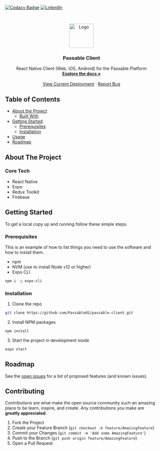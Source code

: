 <!--
*** Thanks for checking out this README Template. If you have a suggestion that would
*** make this better, please fork the repo and create a pull request or simply open
*** an issue with the tag "enhancement".
*** Thanks again! Now go create something AMAZING! :D
***
***
***
*** To avoid retyping too much info. Do a search and replace for the following:
*** PassableUS, passable-client, twitter_handle, admin@passable.us
-->

<!-- PROJECT SHIELDS -->
<!--
*** I'm using markdown "reference style" links for readability.
*** Reference links are enclosed in brackets [ ] instead of parentheses ( ).
*** See the bottom of this document for the declaration of the reference variables
*** for contributors-url, forks-url, etc. This is an optional, concise syntax you may use.
*** https://www.markdownguide.org/basic-syntax/#reference-style-links
-->

[![Codacy Badge](https://app.codacy.com/project/badge/Grade/aa5883a465a04bdea446d10b8a3f05db)](https://www.codacy.com/gh/PassableUS/passable-client/dashboard?utm_source=github.com&utm_medium=referral&utm_content=PassableUS/passable-client&utm_campaign=Badge_Grade)
[![LinkedIn][linkedin-shield]][linkedin-url]

<!-- PROJECT LOGO -->
<br />
<p align="center">
  <a href="https://github.com/PassableUS/passable-client">
    <img src="https://cdn.discordapp.com/attachments/759896299695898634/759896772398546944/Color_Wordmark.png" alt="Logo" height="80">
  </a>

  <h3 align="center">Passable Client</h3>

  <p align="center">
    React Native Client (Web, iOS, Android) for the Passable Platform
    <br />
    <a href="https://app.gitbook.com/@josephsemrai/s/passable/"><strong>Explore the docs »</strong></a>
    <br />
    <br />
    <a href="https://app.passable.us">View Current Deployment</a>
    ·
    <a href="https://github.com/PassableUS/passable-client/issues">Report Bug</a>
    <!-- ·
    <a href="https://github.com/PassableUS/passable-client/issues">Request Feature</a> -->
  </p>
</p>

<!-- TABLE OF CONTENTS -->

## Table of Contents

- [About the Project](#about-the-project)
  - [Built With](#built-with)
- [Getting Started](#getting-started)
  - [Prerequisites](#prerequisites)
  - [Installation](#installation)
- [Usage](#usage)
- [Roadmap](#roadmap)

<!-- ABOUT THE PROJECT -->

## About The Project

<!-- [![Product Name Screen Shot][product-screenshot]](https://example.com)

Here's a blank template to get started:
**To avoid retyping too much info. Do a search and replace with your text editor for the following:**
`PassableUS`, `passable-client`, `twitter_handle`, `admin@passable.us` -->

### Core Tech

- React Native
- Expo
- Redux Toolkit
- Firebase

<!-- GETTING STARTED -->

## Getting Started

To get a local copy up and running follow these simple steps.

### Prerequisites

This is an example of how to list things you need to use the software and how to install them.

- npm
- NVM (use to install Node v12 or higher)
- Expo CLI

```sh
npm i -g expo-cli
```

### Installation

1. Clone the repo

```sh
git clone https://github.com/PassableUS/passable-client.git
```

2. Install NPM packages

```sh
npm install
```

3. Start the project in development mode

```sh
expo start
```

<!-- USAGE EXAMPLES -->

<!-- ## Usage

Use this space to show useful examples of how a project can be used. Additional screenshots, code examples and demos work well in this space. You may also link to more resources.

_For more examples, please refer to the [Documentation](https://example.com)_ -->

<!-- ROADMAP -->

## Roadmap

See the [open issues](https://github.com/PassableUS/passable-client/issues) for a list of proposed features (and known issues).

<!-- CONTRIBUTING -->

## Contributing

Contributions are what make the open source community such an amazing place to be learn, inspire, and create. Any contributions you make are **greatly appreciated**.

1. Fork the Project
2. Create your Feature Branch (`git checkout -b feature/AmazingFeature`)
3. Commit your Changes (`git commit -m 'Add some AmazingFeature'`)
4. Push to the Branch (`git push origin feature/AmazingFeature`)
5. Open a Pull Request

<!-- LICENSE -->

<!-- ## License

Distributed under the MIT License. See `LICENSE` for more information. -->

<!-- CONTACT -->

<!-- ## Contact

Your Name - [@twitter_handle](https://twitter.com/twitter_handle) - admin@passable.us

Project Link: [https://github.com/PassableUS/passable-client](https://github.com/PassableUS/passable-client) -->

<!-- ACKNOWLEDGEMENTS -->

<!-- ## Acknowledgements

- []()
- []()
- []() -->

<!-- MARKDOWN LINKS & IMAGES -->
<!-- https://www.markdownguide.org/basic-syntax/#reference-style-links -->

[contributors-shield]: https://img.shields.io/github/contributors/PassableUS/repo.svg?style=flat-square
[contributors-url]: https://github.com/PassableUS/repo/graphs/contributors
[forks-shield]: https://img.shields.io/github/forks/PassableUS/repo.svg?style=flat-square
[forks-url]: https://github.com/PassableUS/repo/network/members
[stars-shield]: https://img.shields.io/github/stars/PassableUS/repo.svg?style=flat-square
[stars-url]: https://github.com/PassableUS/repo/stargazers
[issues-shield]: https://img.shields.io/github/issues/PassableUS/repo.svg?style=flat-square
[issues-url]: https://github.com/PassableUS/repo/issues
[license-shield]: https://img.shields.io/github/license/PassableUS/repo.svg?style=flat-square
[license-url]: https://github.com/PassableUS/repo/blob/master/LICENSE.txt
[linkedin-shield]: https://img.shields.io/badge/-LinkedIn-black.svg?style=flat-square&logo=linkedin&colorB=555
[linkedin-url]: https://www.linkedin.com/company/passable-passes/
[product-screenshot]: images/screenshot.png
